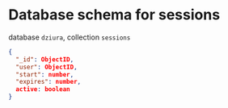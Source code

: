 # Database schema for sessions

database `dziura`, collection `sessions`


```json
{
  "_id": ObjectID,
  "user": ObjectID,
  "start": number,
  "expires": number,
  active: boolean
}
```


